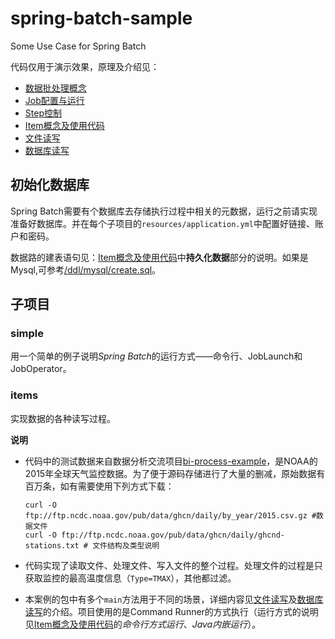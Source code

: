 # spring-batch-sample
Some Use Case for Spring Batch 

代码仅用于演示效果，原理及介绍见：
* [数据批处理概念](https://www.chkui.com/article/spring/spring_batch_introduction)
* [Job配置与运行](https://www.chkui.com/article/spring/spring_batch_job)
* [Step控制](https://www.chkui.com/article/spring/spring_batch_step)
* [Item概念及使用代码](https://www.chkui.com/article/spring/spring_batch_item_and_code_case)
* [文件读写](https://www.chkui.com/article/spring/spring_batch_flat_file_read_and_write)
* [数据库读写](https://www.chkui.com/article/spring/spring_batch_database_read_and_write)

## 初始化数据库

Spring Batch需要有个数据库去存储执行过程中相关的元数据，运行之前请实现准备好数据库。并在每个子项目的`resources/application.yml`中配置好链接、账户和密码。

数据路的建表语句见：[Item概念及使用代码](https://www.chkui.com/article/spring/spring_batch_item_and_code_case)中**持久化数据**部分的说明。如果是Mysql,可参考[/ddl/mysql/create.sql](https://github.com/chkui/spring-batch-sample/blob/master/ddl/mysql/create.sql)。

## 子项目

### simple

用一个简单的例子说明*Spring Batch*的运行方式——命令行、JobLaunch和JobOperator。

### items

实现数据的各种读写过程。

**说明**

* 代码中的测试数据来自数据分析交流项目[bi-process-example](https://github.com/chkui/bi-process-example)，是NOAA的2015年全球天气监控数据。为了便于源码存储进行了大量的删减，原始数据有百万条，如有需要使用下列方式下载：
	```
	curl -O ftp://ftp.ncdc.noaa.gov/pub/data/ghcn/daily/by_year/2015.csv.gz #数据文件
	curl -O ftp://ftp.ncdc.noaa.gov/pub/data/ghcn/daily/ghcnd-stations.txt # 文件结构及类型说明
	```

* 代码实现了读取文件、处理文件、写入文件的整个过程。处理文件的过程是只获取监控的最高温度信息（`Type=TMAX`），其他都过滤。

* 本案例的包中有多个`main`方法用于不同的场景，详细内容见[文件读写](https://www.chkui.com/article/spring/spring_batch_flat_file_read_and_write)及[数据库读写](https://www.chkui.com/article/spring/spring_batch_database_read_and_write)的介绍。项目使用的是Command Runner的方式执行（运行方式的说明见[Item概念及使用代码](https://www.chkui.com/article/spring/spring_batch_item_and_code_case)的*命令行方式运行*、*Java内嵌运行*）。